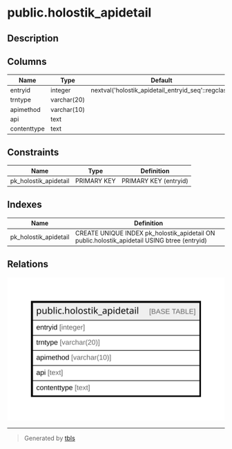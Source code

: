 # public.holostik_apidetail

## Description

## Columns

| Name | Type | Default | Nullable | Children | Parents | Comment |
| ---- | ---- | ------- | -------- | -------- | ------- | ------- |
| entryid | integer | nextval('holostik_apidetail_entryid_seq'::regclass) | false |  |  |  |
| trntype | varchar(20) |  | true |  |  |  |
| apimethod | varchar(10) |  | true |  |  |  |
| api | text |  | true |  |  |  |
| contenttype | text |  | true |  |  |  |

## Constraints

| Name | Type | Definition |
| ---- | ---- | ---------- |
| pk_holostik_apidetail | PRIMARY KEY | PRIMARY KEY (entryid) |

## Indexes

| Name | Definition |
| ---- | ---------- |
| pk_holostik_apidetail | CREATE UNIQUE INDEX pk_holostik_apidetail ON public.holostik_apidetail USING btree (entryid) |

## Relations

![er](public.holostik_apidetail.svg)

---

> Generated by [tbls](https://github.com/k1LoW/tbls)
